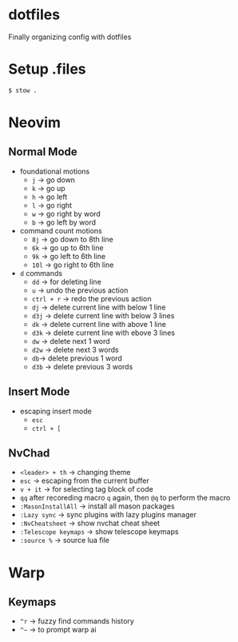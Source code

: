 # dotfiles

Finally organizing config with dotfiles

# Setup .files

```sh
$ stow .
```

# Neovim

## Normal Mode

- foundational motions
    - `j` -> go down
    - `k` -> go up
    - `h` -> go left
    - `l` -> go right
    - `w` -> go right by word
    - `b` -> go left by word
- command count motions
    - `8j` -> go down to 8th line
    - `6k` -> go up to 6th line
    - `9k` -> go left to 6th line
    - `10l` -> go right to 6th line
- `d` commands
    - `dd` -> for deleting line
    - `u` -> undo the previous action
    - `ctrl + r` -> redo the previous action
    - `dj` -> delete current line with below 1 line 
    - `d3j` -> delete current line with below 3 lines
    - `dk` -> delete current line with above 1 line 
    - `d3k` -> delete current line with ebove 3 lines
    - `dw` ->  delete next 1 word
    - `d2w` ->  delete next 3 words
    - `db`->  delete previous 1 word
    - `d3b` -> delete previous 3 words

## Insert Mode 

- escaping insert mode
    -  `esc`
    -  `ctrl + [`

## NvChad

-   `<leader> + th` -> changing theme
-   `esc` -> escaping from the current buffer
-   `v + it` -> for selecting tag block of code
-   `qq` after recoreding macro `q` again, then `@q` to perform the macro
-   `:MasonInstallAll` -> install all mason packages
-   `:Lazy sync` -> sync plugins with lazy plugins manager
-   `:NvCheatsheet` -> show nvchat cheat sheet
-   `:Telescope keymaps` -> show telescope keymaps
-   `:source %` -> source lua file

# Warp

## Keymaps

- `^r` -> fuzzy find commands history
- `^~` -> to prompt warp ai

